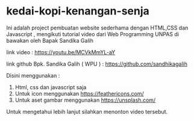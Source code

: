 # kedai-kopi-kenangan-senja
Ini adalah project pembuatan website sederhama dengan HTML,CSS dan Javascript , mengikuti tutorial video dari Web Programming UNPAS di bawakan oleh Bapak Sandika Galih

link video : https://youtu.be/MCVkMmYL-aY

link github Bpk. Sandika Galih ( WPU ) : https://github.com/sandhikagalih

Disini menggunakan :
1. Html, css dan javascript saja
2. Untuk icon menggunakan https://feathericons.com/
3. Untuk aset gambar menggunakan https://unsplash.com/

Untuk mengetahui lebih lanjut silahkan menonton video tersebut.

